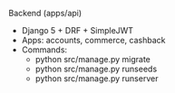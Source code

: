 Backend (apps/api)

- Django 5 + DRF + SimpleJWT
- Apps: accounts, commerce, cashback
- Commands:
  - python src/manage.py migrate
  - python src/manage.py runseeds
  - python src/manage.py runserver
